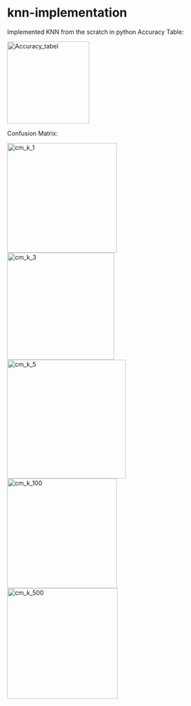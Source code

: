 # knn-implementation
Implemented KNN from the scratch in python
Accuracy Table:

<img width="190" alt="Accuracy_tabel" src="https://user-images.githubusercontent.com/100096767/154865723-c1ea1269-754b-426b-83bf-202384d0c3b8.png">

Confusion Matrix:

<img width="254" alt="cm_k_1" src="https://user-images.githubusercontent.com/100096767/154865701-0ba08810-c2d1-414b-9355-aa21948a440e.png">

<img width="248" alt="cm_k_3" src="https://user-images.githubusercontent.com/100096767/154865707-fad5825f-5908-4130-9a85-7e63efc4ff6a.png">

<img width="275" alt="cm_k_5" src="https://user-images.githubusercontent.com/100096767/154865714-de2556f0-b12e-4394-8c14-1d860ef501ce.png">

<img width="254" alt="cm_k_100" src="https://user-images.githubusercontent.com/100096767/154865716-b165cd48-c2b5-4c55-8d48-1fd469cbd211.png">

<img width="256" alt="cm_k_500" src="https://user-images.githubusercontent.com/100096767/154865717-f483db0e-925b-4c92-a0a5-f410e3b10c50.png">
